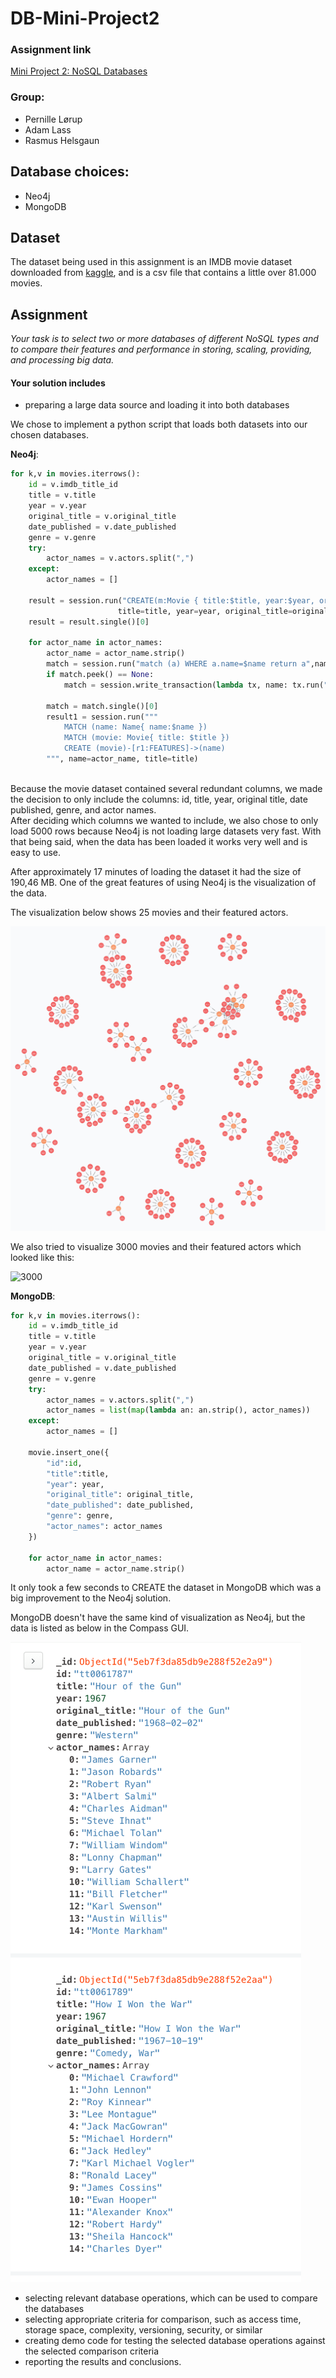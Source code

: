 # DB-Mini-Project2

### Assignment link
[Mini Project 2: NoSQL Databases](https://datsoftlyngby.github.io/soft2020spring/resources/b27d96f6-MP2.pdf)

### Group:
* Pernille Lørup
* Adam Lass
* Rasmus Helsgaun

## Database choices:
* Neo4j
* MongoDB

## Dataset
The dataset being used in this assignment is an IMDB movie dataset downloaded from [kaggle](https://www.kaggle.com/stefanoleone992/imdb-extensive-dataset#IMDb%20movies.csv), and is a csv file that contains a little over 81.000 movies.  

## Assignment

*Your task is to select two or more databases of different NoSQL types and to compare their features
and performance in storing, scaling, providing, and processing big data.*

#### Your solution includes

- preparing a large data source and loading it into both databases

We chose to implement a python script that loads both datasets into our chosen databases. 

**Neo4j**:  

```python
for k,v in movies.iterrows():
    id = v.imdb_title_id
    title = v.title
    year = v.year
    original_title = v.original_title
    date_published = v.date_published
    genre = v.genre
    try:
        actor_names = v.actors.split(",")
    except:
        actor_names = []
        
    result = session.run("CREATE(m:Movie { title:$title, year:$year, original_title:$original_title , date_published:$date_published, genre:$genre }) RETURN m",
                        title=title, year=year, original_title=original_title, date_published=date_published, genre=genre)
    result = result.single()[0]
    
    for actor_name in actor_names:
        actor_name = actor_name.strip()
        match = session.run("match (a) WHERE a.name=$name return a",name=actor_name)
        if match.peek() == None:
            match = session.write_transaction(lambda tx, name: tx.run("CREATE(a:Name { name:$name } )RETURN a", name=name), actor_name)
        
        match = match.single()[0]
        result1 = session.run("""
            MATCH (name: Name{ name:$name })
            MATCH (movie: Movie{ title: $title })
            CREATE (movie)-[r1:FEATURES]->(name)
        """, name=actor_name, title=title)
 
``` 

Because the movie dataset contained several redundant columns, we made the decision to only include the columns: id, title, year, original title, date published, genre, and actor names.  
After deciding which columns we wanted to include, we also chose to only load 5000 rows because Neo4j is not loading large datasets very fast. With that being said, when the data has been loaded it works very well and is easy to use. 

After approximately 17 minutes of loading the dataset it had the size of 190,46 MB. 
One of the great features of using Neo4j is the visualization of the data. 

The visualization below shows 25 movies and their featured actors. 

![small](./images/small.png)

We also tried to visualize 3000 movies and their featured actors which looked like this: 

![3000](./images/3000.png)


**MongoDB**:  

```python
for k,v in movies.iterrows():
    id = v.imdb_title_id
    title = v.title
    year = v.year
    original_title = v.original_title
    date_published = v.date_published
    genre = v.genre
    try:
        actor_names = v.actors.split(",")
        actor_names = list(map(lambda an: an.strip(), actor_names))
    except:
        actor_names = []
    
    movie.insert_one({
        "id":id,
        "title":title,
        "year": year,
        "original_title": original_title,
        "date_published": date_published,
        "genre": genre,
        "actor_names": actor_names
    })
    
    for actor_name in actor_names:
        actor_name = actor_name.strip()


```
 
It only took a few seconds to CREATE the dataset in MongoDB which was a big improvement to the Neo4j solution. 

MongoDB doesn't have the same kind of visualization as Neo4j, but the data is listed as below in the Compass GUI. 

![mongodb](./images/mongodata.png)


- selecting relevant database operations, which can be used to compare the databases
- selecting appropriate criteria for comparison, such as access time, storage space,
complexity, versioning, security, or similar
- creating demo code for testing the selected database operations against the selected
comparison criteria
- reporting the results and conclusions.



